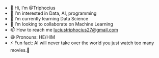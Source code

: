 - 👋 Hi, I’m @Triphocius
- 👀 I’m interested in Data, AI, programming 
- 🌱 I’m currently learning Data Science
- 💞️ I’m looking to collaborate on Machine Learning 
- 📫 How to reach me luciustriphocius27@gmail.com
- 😄 Pronouns: HE/HIM
- ⚡ Fun fact: AI will never take over the world you just watch too many movies.🎥 

<!---
Triphocius/Triphocius is a ✨ special ✨ repository because its `README.md` (this file) appears on your GitHub profile.
You can click the Preview link to take a look at your changes.
--->
